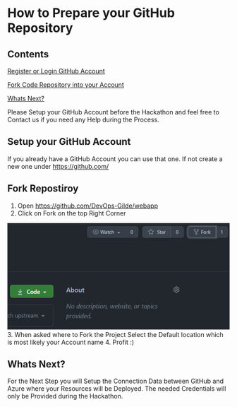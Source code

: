 # How to Prepare your GitHub Repository

## Contents

[Register or Login GitHub Account](#Step1)

[Fork Code Repository into your Account](#Step2)

[Whats Next?](#Step3)

Please Setup your GitHub Account before the Hackathon and feel free to Contact us if you need any Help during the Process.

## Setup your GitHub Account <a name="Step1"></a>

If you already have a GitHub Account you can use that one.
If not create a new one under https://github.com/

## Fork Repostiroy <a name="Step2"></a>

1. Open https://github.com/DevOps-Gilde/webapp
2. Click on Fork on the top Right Corner 

![Forkbutton](./images/forkbutton.PNG)
3. When asked where to Fork the Project Select the Default location which is most likely your Account name
4. Profit :)


## Whats Next? <a name="Step3"></a>

For the Next Step you will Setup the Connection Data between GitHub and Azure where your Resources will be Deployed.
The needed Credentials will only be Provided during the Hackathon.
